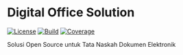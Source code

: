 # Digital Office Solution

[![License](https://img.shields.io/github/license/office-dev/eoffice?style=flat-square)](https://github.com/office-dev/eoffice/blob/master/LICENSE)
[![Build](https://img.shields.io/github/checks-status/office-dev/eoffice/master?label=master&style=flat-square)](https://github.com/office-dev/eoffice/actions/workflows/ci.yml)
[![Coverage](https://img.shields.io/codecov/c/github/office-dev/eoffice/branch/master?style=flat-square)](https://app.codecov.io/gh/office-dev/eoffice)


Solusi Open Source untuk Tata Naskah Dokumen Elektronik
